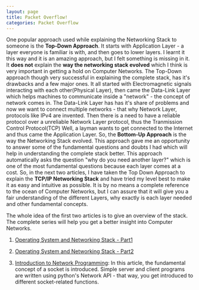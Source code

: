 ```yaml
---
layout: page
title: Packet Overflow!
categories: Packet Overflow
---
```


One popular approach used while explaining the Networking Stack to someone is the **Top-Down Approach**. It starts with Application Layer - a layer everyone is familiar is with, and then goes to lower layers. I learnt it this way and  it is an amazing approach, but I felt something is missing in it. It **does not** explain the **way the networking stack evolved** which I think is very important in getting a hold on Computer Networks. The Top-Down approach though very successful in explaining the complete stack, has it's drawbacks and a few major ones. It all started with Electromagnetic signals interacting with each other(Physical Layer), then came the Data-Link Layer which helps machines to communicate inside a "network" - the concept of network comes in. The Data-Link Layer has has it's share of problems and now we want to connect multiple networks - that why Network Layer, protocols like IPv4 are invented. Then there is a need to have a reliable protocol over a unreliable Network Layer protocol, thus the Tranmission Control Protocol(TCP) Well, a layman wants to get connected to the Internet and thus came the Application Layer. So, the **Bottom-Up Approach** is the way the Networking Stack evolved. This approach gave me an opportunity to answer some of the fundamental questions and doubts I had which will help in understanding the complete stack better. This approach automatically asks the question "why do you need another layer?" which is one of the most fundamental questions because each layer comes at a cost. So, in the next two articles, I have taken the Top Down Approach to explain the **TCP/IP Networking Stack** and have tried my level best to make it as easy and intuitive as possible. It is by no means a complete reference to the ocean of Computer Networks, but I can assure that it will give you a fair understanding of the different Layers, why exactly is each layer needed and other fundamental concepts. 

The whole idea of the first two articles is to give an overview of the stack. The complete series will help you get a better insight into Computer Networks.

1. [Operating System and Networking Stack - Part1](/packet/overflow/2019/02/01/operating-system-and-networking-stack-part1.html)
2. [Operating System and Networking Stack - Part2](/packet/overflow/2019/02/01/operating-system-and-networking-stack-part2.html)

3. [Introduction to Network Programming](/packet/overflow/2019/05/03/introduction-to-network-programming.html): In this article, the fundamental concept of a socket is introduced. Simple server and client programs are written using python's Network API - that way, you get introduced to different socket-related functions. 